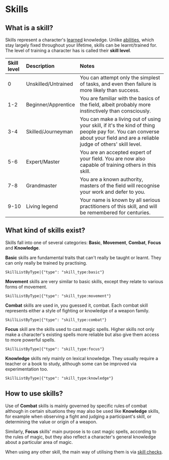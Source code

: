 # Skills

## What is a skill?

Skills represent a character's [learned](rule:learning_skills) knowledge. Unlike [abilities](character:abilities), which stay largely fixed throughout your lifetime, skills can be learnt/trained for. The level of training a character has is called their **skill level**. 

| Skill level | Description | Notes |
| :------------|:-|:-|
| 0 | Unskilled/Untrained | You can attempt only the simplest of tasks, and even then failure is more likely than success. |
| 1-2 | Beginner/Apprentice | You are familiar with the basics of the field, albeit probably more instinctively than consciously. |
| 3-4 | Skilled/Journeyman | You can make a living out of using your skill, if it's the kind of thing people pay for. You can converse about your field and are a reliable judge of others' skill level. |
| 5-6 | Expert/Master | You are an accepted expert of your field. You are now also capable of training others in this skill. |
| 7-8 | Grandmaster | You are a known authority, masters of the field will recognise your work and defer to you. |
| 9-10 | Living legend | Your name is known by all serious practitioners of this skill, and will be remembered for centuries. |

## What kind of skills exist?

Skills fall into one of several categories: **Basic**, **Movement**, **Combat**, **Focus** and **Knowledge**.

**Basic** skills are fundamental traits that can't really be taught or learnt. They can only really be trained by practising.

`SkillListByType|{"type": "skill_type:basic"}`

**Movement** skills are very similar to basic skills, except they relate to various forms of movement.

`SkillListByType|{"type": "skill_type:movement"}`

**Combat** skills are used in, you guessed it, combat. Each combat skill represents either a style of fighting or knowledge of a weapon family.

`SkillListByType|{"type": "skill_type:combat"}`

**Focus** skill are the skills used to cast magic spells. Higher skills not only make a character's existing spells more reliable but also give them access to more powerful spells.

`SkillListByType|{"type": "skill_type:focus"}`

**Knowledge** skills rely mainly on lexical knowledge. They usually require a teacher or a book to study, although some can be improved via experimentation too.

`SkillListByType|{"type": "skill_type:knowledge"}`

## How to use skills?

Use of **Combat** skills is mainly governed by specific rules of combat although in certain situations they may also be used like **Knowledge** skills, for example when observing a fight and judging a participant's skill, or determining the value or origin of a weapon.

Similarly, **Focus** skills' main purpose is to cast magic spells, according to the rules of magic, but they also reflect a character's general knowledge about a particular area of magic.

When using any other skill, the main way of utilising them is via [skill checks](rule:skill_check).
